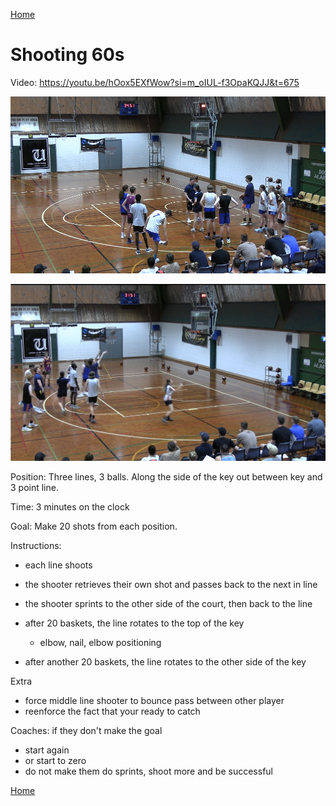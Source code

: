 [Home](./shooting.md)

# Shooting 60s
Video: https://youtu.be/hOox5EXfWow?si=m_oIUL-f3OpaKQJJ&t=675

![60](images/60.png)

![60-2](images/60-2.png)

Position: Three lines, 3 balls. Along the side of the key out between key and 3 point line.

Time: 3 minutes on the clock

Goal: Make 20 shots from each position.

Instructions: 
- each line shoots
- the shooter retrieves their own shot and passes back to the next in line
- the shooter sprints to the other side of the court, then back to the line

- after 20 baskets, the line rotates to the top of the key
  - elbow, nail, elbow positioning
- after another 20 baskets, the line rotates to the other side of the key


Extra
- force middle line shooter to bounce pass between other player
- reenforce the fact that your ready to catch


Coaches: if they don't make the goal
- start again
- or start to zero
- do not make them do sprints, shoot more and be successful

[Home](./shooting.md)
